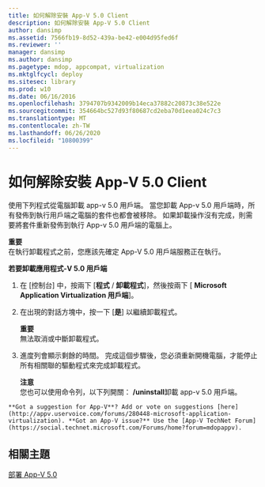 ```yaml
---
title: 如何解除安裝 App-V 5.0 Client
description: 如何解除安裝 App-V 5.0 Client
author: dansimp
ms.assetid: 7566fb19-8d52-439a-be42-e004d95fed6f
ms.reviewer: ''
manager: dansimp
ms.author: dansimp
ms.pagetype: mdop, appcompat, virtualization
ms.mktglfcycl: deploy
ms.sitesec: library
ms.prod: w10
ms.date: 06/16/2016
ms.openlocfilehash: 3794707b9342009b14eca37882c20873c38e522e
ms.sourcegitcommit: 354664bc527d93f80687cd2eba70d1eea024c7c3
ms.translationtype: MT
ms.contentlocale: zh-TW
ms.lasthandoff: 06/26/2020
ms.locfileid: "10800399"
---
```

# 如何解除安裝 App-V 5.0 Client


使用下列程式從電腦卸載 app-v 5.0 用戶端。 當您卸載 App-v 5.0 用戶端時，所有發佈到執行用戶端之電腦的套件也都會被移除。 如果卸載操作沒有完成，則需要將套件重新發佈到執行 App-v 5.0 用戶端的電腦上。

**重要**  
在執行卸載程式之前，您應該先確定 App-V 5.0 用戶端服務正在執行。



**若要卸載應用程式-V 5.0 用戶端**

1.  在 [控制台] 中，按兩下 [**程式**  /  **卸載程式**]，然後按兩下 [ **Microsoft Application Virtualization 用戶端**]。

2.  在出現的對話方塊中，按一下 [**是**] 以繼續卸載程式。

    **重要**  
    無法取消或中斷卸載程式。



3.  進度列會顯示剩餘的時間。 完成這個步驟後，您必須重新開機電腦，才能停止所有相關聯的驅動程式來完成卸載程式。

    **注意**  
    您也可以使用命令列，以下列開關： **/uninstall**卸載 app-v 5.0 用戶端。



~~~
**Got a suggestion for App-V**? Add or vote on suggestions [here](http://appv.uservoice.com/forums/280448-microsoft-application-virtualization). **Got an App-V issue?** Use the [App-V TechNet Forum](https://social.technet.microsoft.com/Forums/home?forum=mdopappv).
~~~

## 相關主題


[部署 App-V 5.0](deploying-app-v-50.md)









